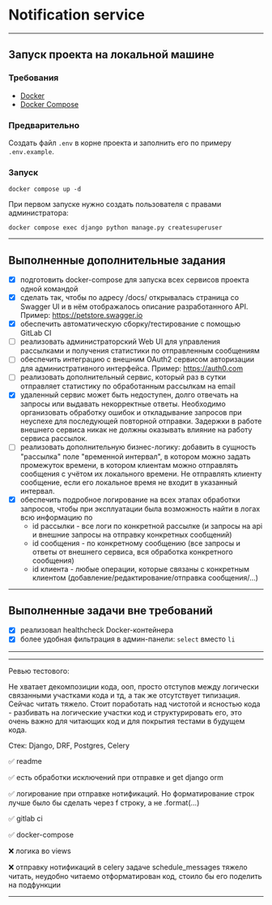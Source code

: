 # Notification service

---

## Запуск проекта на локальной машине

### Требования

- [Docker](https://docs.docker.com/engine/install/)
- [Docker Compose](https://docs.docker.com/compose/install/)

### Предварительно

Создать файл `.env` в корне проекта и заполнить его по примеру `.env.example`.  

### Запуск

```shell
docker compose up -d
```

При первом запуске нужно создать пользователя с правами администратора:

```shell
docker compose exec django python manage.py createsuperuser
```

---

## Выполненные дополнительные задания

- [x] подготовить docker-compose для запуска всех сервисов проекта одной командой
- [x] сделать так, чтобы по адресу /docs/ открывалась страница со Swagger UI и в нём отображалось описание разработанного API. Пример: https://petstore.swagger.io
- [x] обеспечить автоматическую сборку/тестирование с помощью GitLab CI
- [ ] реализовать администраторский Web UI для управления рассылками и получения статистики по отправленным сообщениям
- [ ] обеспечить интеграцию с внешним OAuth2 сервисом авторизации для административного интерфейса. Пример: https://auth0.com
- [ ] реализовать дополнительный сервис, который раз в сутки отправляет статистику по обработанным рассылкам на email
- [x] удаленный сервис может быть недоступен, долго отвечать на запросы или выдавать некорректные ответы. Необходимо организовать обработку ошибок и откладывание запросов при неуспехе для последующей повторной отправки. Задержки в работе внешнего сервиса никак не должны оказывать влияние на работу сервиса рассылок.
- [ ] реализовать дополнительную бизнес-логику: добавить в сущность "рассылка" поле "временной интервал", в котором можно задать промежуток времени, в котором клиентам можно отправлять сообщения с учётом их локального времени. Не отправлять клиенту сообщение, если его локальное время не входит в указанный интервал.
- [x] обеспечить подробное логирование на всех этапах обработки запросов, чтобы при эксплуатации была возможность найти в логах всю информацию по 
  - id рассылки - все логи по конкретной рассылке (и запросы на api и внешние запросы на отправку конкретных сообщений)
  - id сообщения - по конкретному сообщению (все запросы и ответы от внешнего сервиса, вся обработка конкретного сообщения)
  - id клиента - любые операции, которые связаны с конкретным клиентом (добавление/редактирование/отправка сообщения/…)

---

## Выполненные задачи вне требований

- [x] реализовал healthcheck Docker-контейнера
- [x] более удобная фильтрация в админ-панели: `select` вместо `li`

---


---
Ревью тестового: 

Не хватает декомпозиции кода, ооп, просто отступов между логически связанными участками кода и тд, а так же отсутствует типизация. Сейчас читать тяжело.
Стоит поработать над чистотой и ясностью кода - разбивать на логические участки код и структурировать его, это очень важно для читающих код и для покрытия тестами в будущем кода.

Стек: Django, DRF, Postgres, Celery

✅ readme
 
✅ есть обработки исключений при отправке и get django orm 

✅ логирование при отправке нотификаций. Но форматирование строк лучше было бы сделать через f строку, а не .format(...)

✅ gitlab ci 

✅ docker-compose 

❌ логика во views 

❌ отправку нотификаций в celery задаче schedule_messages тяжело читать, неудобно читаемо отформатирован код, стоило бы его поделить на подфункции

---

